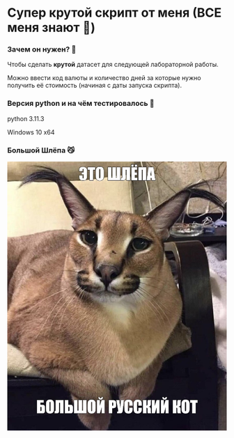 # Супер крутой скрипт от меня (ВСЕ меня знают :anger:)
### Зачем он нужен? :speech_balloon:
Чтобы сделать **крутой** датасет для следующей лабораторной работы.

Можно ввести код валюты и количество дней за которые нужно получить её стоимость (начиная с даты запуска скрипта).
### Версия python и на чём тестировалось :japanese_goblin:
python 3.11.3

Windows 10 x64
### Большой Шлёпа :smirk_cat:
![big floppa.](./big_floppa.jpg)
###
